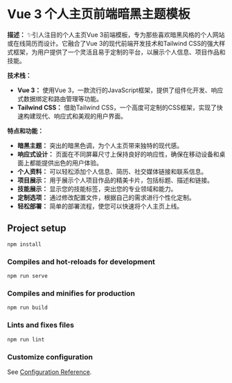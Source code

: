 

# Vue 3 个人主页前端暗黑主题模板

**描述：** ✨引人注目的个人主页Vue 3前端模板，专为那些喜欢暗黑风格的个人网站或在线简历而设计。它融合了Vue 3的现代前端开发技术和Tailwind CSS的强大样式框架，为用户提供了一个灵活且易于定制的平台，以展示个人信息、项目作品和技能。

**技术栈：**
- **Vue 3：** 使用Vue 3，一款流行的JavaScript框架，提供了组件化开发、响应式数据绑定和路由管理等功能。
- **Tailwind CSS：** 借助Tailwind CSS，一个高度可定制的CSS框架，实现了快速构建现代、响应式和美观的用户界面。

**特点和功能：**
- **暗黑主题：** 突出的暗黑色调，为个人主页带来独特的现代感。
- **响应式设计：** 页面在不同屏幕尺寸上保持良好的响应性，确保在移动设备和桌面上都能提供出色的用户体验。
- **个人资料：** 可以轻松添加个人信息、简历、社交媒体链接和联系信息。
- **项目展示：** 用于展示个人项目作品的精美卡片，包括标题、描述和链接。
- **技能展示：** 显示您的技能标签，突出您的专业领域和能力。
- **定制选项：** 通过修改配置文件，根据自己的需求进行个性化定制。
- **轻松部署：** 简单的部署流程，使您可以快速将个人主页上线。


## Project setup
```
npm install
```

### Compiles and hot-reloads for development
```
npm run serve
```

### Compiles and minifies for production
```
npm run build
```

### Lints and fixes files
```
npm run lint
```

### Customize configuration
See [Configuration Reference](https://cli.vuejs.org/config/).
